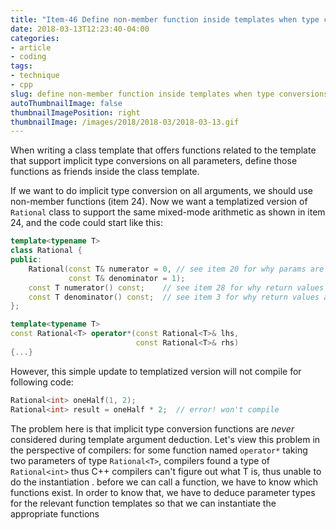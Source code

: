 ```yaml
---
title: "Item-46 Define non-member function inside templates when type conversions are desired"
date: 2018-03-13T12:23:40-04:00
categories:
- article
- coding
tags:
- technique
- cpp
slug: define non-member function inside templates when type conversions are desired
autoThumbnailImage: false
thumbnailImagePosition: right
thumbnailImage: /images/2018/2018-03/2018-03-13.gif
---
```


When writing a class template that offers functions related to the template that support implicit type conversions on all parameters, define those functions as friends inside the class template.
<!--more-->

If we want  to do implicit type conversion on all arguments, we should use non-member functions (item 24). Now we want a templatized version of `Rational` class to support the same mixed-mode arithmetic as shown in item 24, and the code could start like this:

```cpp
template<typename T>
class Rational {
public:
    Rational(const T& numerator = 0, // see item 20 for why params are passed by ref
             const T& denominator = 1);
    const T numerator() const;    // see item 28 for why return values are passed by value
    const T denominator() const;  // see item 3 for why return values are const
};

template<typename T>
const Rational<T> operator*(const Rational<T>& lhs,
                            const Rational<T>& rhs)
{...}
```

However, this simple update to templatized version will not compile for following code:

```cpp
Rational<int> oneHalf(1, 2);
Rational<int> result = oneHalf * 2;  // error! won't compile
```

The problem here is that implicit type conversion functions are _never_ considered during template argument deduction. Let's view this problem in the perspective of compilers: for some function named `operator*` taking two parameters of type `Rational<T>`, compilers found a type of `Rational<int>`   thus C++ compilers can't figure out what T is, thus unable to do the instantiation . before we can call a function, we have to know which functions exist. In order to know that, we have to deduce parameter types for the relevant function templates so that we can instantiate the appropriate functions